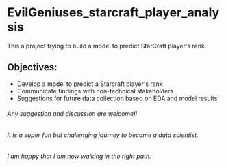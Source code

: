 # EvilGeniuses_starcraft_player_analysis

This a project trying to build a model to predict StarCraft player's rank.

## Objectives:
* Develop a model to predict a Starcraft player's rank
* Communicate findings with non-technical stakeholders
* Suggestions for future data collection based on EDA and model results

###### Any suggestion and discussion are welcome!!
###### It is a super fun but challenging journey to become a data scientist. 
###### I am happy that I am now walking in the right path.
